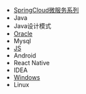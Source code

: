 * [SpringCloud微服务系列][cloud]
* Java
* Java设计模式
* [Oracle][oracle]
* Mysql
* [JS][js]
* Android
* React Native
* IDEA
* [Windows][win]
* Linux

[springcloud]: https://fgq233.github.io/md/index/springcloud
[cloud]: https://fgq233.github.io/html/cloud
[js]: https://fgq233.github.io/md/index/js
[oracle]: https://fgq233.github.io/md/index/oracle
[win]: https://fgq233.github.io/md/index/win